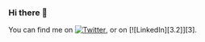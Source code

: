 ### Hi there 👋

<!--
**rjrahul24/rjrahul24** is a ✨ _special_ ✨ repository because its `README.md` (this file) appears on your GitHub profile.

![](https://img.shields.io/badge/<WORD_ON_LEFT>-<WORD_ON_RIGHT>-informational?style=flat&logo=<LOGO_NAME>&logoColor=white&color=2bbc8a)

<!-- Actual text -->

You can find me on [![Twitter][1.2]][1], or on [![LinkedIn][3.2]][3].

<!-- Icons -->

[1.2]: http://i.imgur.com/wWzX9uB.png
[2.2]: https://github.com/rjrahul24/rjrahul24/blob/main/Images/linkedin.svg

<!-- Links to your social media accounts -->

[1]: https://twitter.com/Martin_Heinz_
[2]: https://www.linkedin.com/in/heinz-martin/
